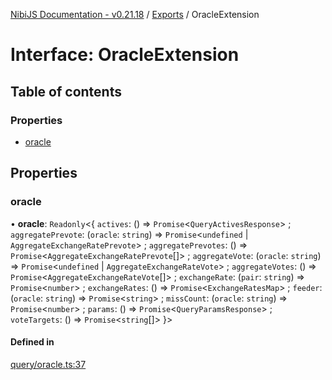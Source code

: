 [NibiJS Documentation - v0.21.18](../intro.md) / [Exports](../modules.md) / OracleExtension

# Interface: OracleExtension

## Table of contents

### Properties

- [oracle](OracleExtension.md#oracle)

## Properties

### oracle

• **oracle**: `Readonly`<{ `actives`: () => `Promise`<`QueryActivesResponse`\> ; `aggregatePrevote`: (`oracle`: `string`) => `Promise`<`undefined` \| `AggregateExchangeRatePrevote`\> ; `aggregatePrevotes`: () => `Promise`<`AggregateExchangeRatePrevote`[]\> ; `aggregateVote`: (`oracle`: `string`) => `Promise`<`undefined` \| `AggregateExchangeRateVote`\> ; `aggregateVotes`: () => `Promise`<`AggregateExchangeRateVote`[]\> ; `exchangeRate`: (`pair`: `string`) => `Promise`<`number`\> ; `exchangeRates`: () => `Promise`<`ExchangeRatesMap`\> ; `feeder`: (`oracle`: `string`) => `Promise`<`string`\> ; `missCount`: (`oracle`: `string`) => `Promise`<`number`\> ; `params`: () => `Promise`<`QueryParamsResponse`\> ; `voteTargets`: () => `Promise`<`string`[]\> }\>

#### Defined in

[query/oracle.ts:37](https://github.com/NibiruChain/ts-sdk/blob/0e252f8/packages/nibijs/src/query/oracle.ts#L37)
